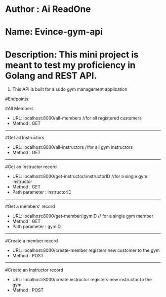 # Author : Ai ReadOne
# Name: Evince-gym-api
# Description: This mini project is meant to test my proficiency in Golang and REST API.

1. This API is built for a sudo gym management application

#Endpoints:

#All Members 
- URL: localhost:8000/all-members //for all registered customers
- Method : GET
<hr>

#Get all Instructors 
- URL: localhost:8000/all-instructors //for all gym instructors 
- Method : GET
<hr>

#Get an Instructor record
- URL: localhost:8000/get-instructor/:instructorID //for a single gym instructor
- Method : GET
- Path parameter : instructorID
<hr>

#Get a members' record
- URL: localhost:8000/get-member/:gymID // for a single gym member
- Method : GET
- Path parameter : gymID
<hr>

#Create a member record
- URL: localhost:8000/create-member registers new customer to the gym
- Method : POST
<hr>

#Create an Instructor record
- URL: localhost:8000/create instructor registers new instructor to the gym
- Method : POST
